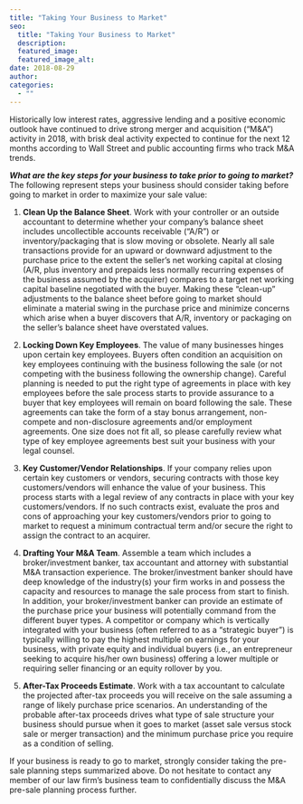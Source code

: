 ```yaml
---
title: "Taking Your Business to Market"
seo:
  title: "Taking Your Business to Market"
  description:
  featured_image:
  featured_image_alt:
date: 2018-08-29
author:
categories:
  - ""
---
```


Historically low interest rates, aggressive lending and a positive economic outlook have continued to drive strong merger and acquisition (“M&A”) activity in 2018, with brisk deal activity expected to continue for the next 12 months according to Wall Street and public accounting firms who track M&A trends.

_**What are the key steps for your business to take prior to going to market?**_ The following represent steps your business should consider taking before going to market in order to maximize your sale value:

1. **Clean Up the Balance Sheet**. Work with your controller or an outside accountant to determine whether your company’s balance sheet includes uncollectible accounts receivable (“A/R”) or inventory/packaging that is slow moving or obsolete. Nearly all sale transactions provide for an upward or downward adjustment to the purchase price to the extent the seller’s net working capital at closing (A/R, plus inventory and prepaids less normally recurring expenses of the business assumed by the acquirer) compares to a target net working capital baseline negotiated with the buyer. Making these “clean-up” adjustments to the balance sheet before going to market should eliminate a material swing in the purchase price and minimize concerns which arise when a buyer discovers that A/R, inventory or packaging on the seller’s balance sheet have overstated values.

2. **Locking Down Key Employees**. The value of many businesses hinges upon certain key employees. Buyers often condition an acquisition on key employees continuing with the business following the sale (or not competing with the business following the ownership change). Careful planning is needed to put the right type of agreements in place with key employees before the sale process starts to provide assurance to a buyer that key employees will remain on board following the sale. These agreements can take the form of a stay bonus arrangement, non-compete and non-disclosure agreements and/or employment agreements. One size does not fit all, so please carefully review what type of key employee agreements best suit your business with your legal counsel.

3. **Key Customer/Vendor Relationships**. If your company relies upon certain key customers or vendors, securing contracts with those key customers/vendors will enhance the value of your business. This process starts with a legal review of any contracts in place with your key customers/vendors. If no such contracts exist, evaluate the pros and cons of approaching your key customers/vendors prior to going to market to request a minimum contractual term and/or secure the right to assign the contract to an acquirer.

4. **Drafting Your M&A Team**. Assemble a team which includes a broker/investment banker, tax accountant and attorney with substantial M&A transaction experience. The broker/investment banker should have deep knowledge of the industry(s) your firm works in and possess the capacity and resources to manage the sale process from start to finish. In addition, your broker/investment banker can provide an estimate of the purchase price your business will potentially command from the different buyer types. A competitor or company which is vertically integrated with your business (often referred to as a “strategic buyer”) is typically willing to pay the highest multiple on earnings for your business, with private equity and individual buyers (i.e., an entrepreneur seeking to acquire his/her own business) offering a lower multiple or requiring seller financing or an equity rollover by you.

5. **After-Tax Proceeds Estimate**. Work with a tax accountant to calculate the projected after-tax proceeds you will receive on the sale assuming a range of likely purchase price scenarios. An understanding of the probable after-tax proceeds drives what type of sale structure your business should pursue when it goes to market (asset sale versus stock sale or merger transaction) and the minimum purchase price you require as a condition of selling.

If your business is ready to go to market, strongly consider taking the pre-sale planning steps summarized above. Do not hesitate to contact any member of our law firm’s business team to confidentially discuss the M&A pre-sale planning process further.
